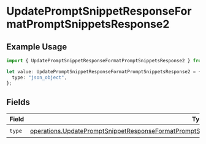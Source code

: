 # UpdatePromptSnippetResponseFormatPromptSnippetsResponse2

## Example Usage

```typescript
import { UpdatePromptSnippetResponseFormatPromptSnippetsResponse2 } from "@orq-ai/node/models/operations";

let value: UpdatePromptSnippetResponseFormatPromptSnippetsResponse2 = {
  type: "json_object",
};
```

## Fields

| Field                                                                                                                                                                                                                        | Type                                                                                                                                                                                                                         | Required                                                                                                                                                                                                                     | Description                                                                                                                                                                                                                  |
| ---------------------------------------------------------------------------------------------------------------------------------------------------------------------------------------------------------------------------- | ---------------------------------------------------------------------------------------------------------------------------------------------------------------------------------------------------------------------------- | ---------------------------------------------------------------------------------------------------------------------------------------------------------------------------------------------------------------------------- | ---------------------------------------------------------------------------------------------------------------------------------------------------------------------------------------------------------------------------- |
| `type`                                                                                                                                                                                                                       | [operations.UpdatePromptSnippetResponseFormatPromptSnippetsResponse200ApplicationJSONResponseBodyType](../../models/operations/updatepromptsnippetresponseformatpromptsnippetsresponse200applicationjsonresponsebodytype.md) | :heavy_check_mark:                                                                                                                                                                                                           | N/A                                                                                                                                                                                                                          |